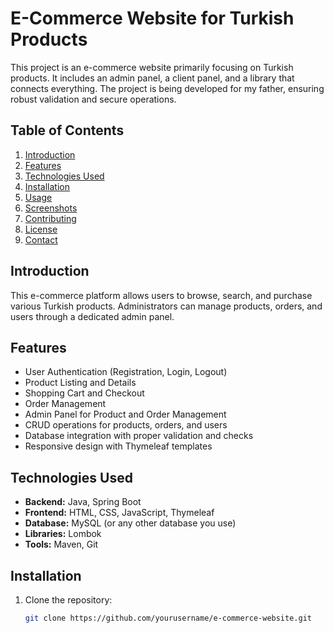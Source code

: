 # E-Commerce Website for Turkish Products

This project is an e-commerce website primarily focusing on Turkish products. It includes an admin panel, a client panel, and a library that connects everything. The project is being developed for my father, ensuring robust validation and secure operations.

## Table of Contents

1. [Introduction](#introduction)
2. [Features](#features)
3. [Technologies Used](#technologies-used)
4. [Installation](#installation)
5. [Usage](#usage)
6. [Screenshots](#screenshots)
7. [Contributing](#contributing)
8. [License](#license)
9. [Contact](#contact)

## Introduction

This e-commerce platform allows users to browse, search, and purchase various Turkish products. Administrators can manage products, orders, and users through a dedicated admin panel.

## Features

- User Authentication (Registration, Login, Logout)
- Product Listing and Details
- Shopping Cart and Checkout
- Order Management
- Admin Panel for Product and Order Management
- CRUD operations for products, orders, and users
- Database integration with proper validation and checks
- Responsive design with Thymeleaf templates

## Technologies Used

- **Backend:** Java, Spring Boot
- **Frontend:** HTML, CSS, JavaScript, Thymeleaf
- **Database:** MySQL (or any other database you use)
- **Libraries:** Lombok
- **Tools:** Maven, Git

## Installation

1. Clone the repository:
   ```bash
   git clone https://github.com/yourusername/e-commerce-website.git
